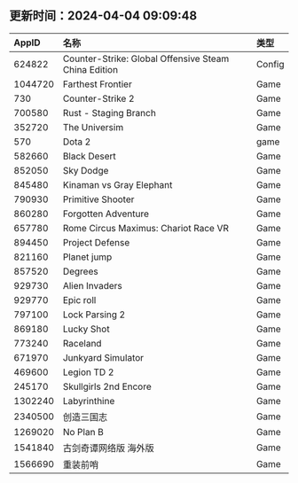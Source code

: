 ## 更新时间：2024-04-04 09:09:48
| AppID | 名称 | 类型  |
| :-------------------- | :----------------------------- | :----------- |
| 624822 | Counter-Strike: Global Offensive Steam China Edition| Config |
| 1044720 | Farthest Frontier| Game |
| 730 | Counter-Strike 2| Game |
| 700580 | Rust - Staging Branch| Game |
| 352720 | The Universim| Game |
| 570 | Dota 2| game |
| 582660 | Black Desert| Game |
| 852050 | Sky Dodge| Game |
| 845480 | Kinaman vs Gray Elephant| Game |
| 790930 | Primitive Shooter| Game |
| 860280 | Forgotten Adventure| Game |
| 657780 | Rome Circus Maximus: Chariot Race VR| Game |
| 894450 | Project Defense| Game |
| 821160 | Planet jump| Game |
| 857520 | Degrees| Game |
| 929730 | Alien Invaders| Game |
| 929770 | Epic roll| Game |
| 797100 | Lock Parsing 2| Game |
| 869180 | Lucky Shot| Game |
| 773240 | Raceland| Game |
| 671970 | Junkyard Simulator| Game |
| 469600 | Legion TD 2| Game |
| 245170 | Skullgirls 2nd Encore| Game |
| 1302240 | Labyrinthine| Game |
| 2340500 |  创造三国志| Game |
| 1269020 | No Plan B| Game |
| 1541840 | 古剑奇谭网络版 海外版| Game |
| 1566690 | 重装前哨| Game |
